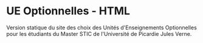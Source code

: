 UE Optionnelles - HTML
======================
Version statique du site des choix des Unités d'Enseignements Optionnelles pour les étudiants du Master STIC de l'Université de Picardie Jules Verne.
